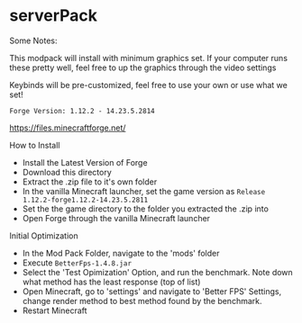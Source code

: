 # serverPack

Some Notes:

This modpack will install with minimum graphics set. If your computer runs these pretty well, feel free to up the graphics through the video settings

Keybinds will be pre-customized, feel free to use your own or use what we set!

 ```
 Forge Version: 1.12.2 - 14.23.5.2814
 ```
 https://files.minecraftforge.net/

How to Install

 - Install the Latest Version of Forge
 - Download this directory
 - Extract the .zip file to it's own folder
 - In the vanilla Minecraft launcher, set the game version as `Release 1.12.2-forge1.12.2-14.23.5.2811`
 - Set the the game directory to the folder you extracted the .zip into
 - Open Forge through the vanilla Minecraft launcher
 
 Initial Optimization
  - In the Mod Pack Folder, navigate to the 'mods' folder
  - Execute `BetterFps-1.4.8.jar`
  - Select the 'Test Opimization' Option, and run the benchmark. Note down what method has the least response (top of list)
  - Open Minecraft, go to 'settings' and navigate to 'Better FPS' Settings, change render method to best method found by the benchmark.
  - Restart Minecraft
